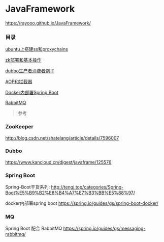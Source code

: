 # JavaFramework

https://rayooo.github.io/JavaFramework/

### 目录

[ubuntu上搭建ss和proxychains](https://rayooo.github.io/JavaFramework/ss&proxychains/index)

[zk部署和基本操作](https://rayooo.github.io/JavaFramework/ZooKeeper/zk)

[dubbo生产者消费者例子](https://rayooo.github.io/JavaFramework/Dubbo/index)

[AOP和拦截器](https://rayooo.github.io/JavaFramework/Spring/AOP/index)

[Docker内部署Spring Boot](https://rayooo.github.io/JavaFramework/Spring/Docker/index)

[RabbitMQ](https://rayooo.github.io/JavaFramework/rabbitmq/mq)

>   参考

### ZooKeeper

http://blog.csdn.net/shatelang/article/details/7596007

### Dubbo

https://www.kancloud.cn/digest/javaframe/125576

### Spring Boot

Spring-Boot干货系列:  http://tengj.top/categories/Spring-Boot%E5%B9%B2%E8%B4%A7%E7%B3%BB%E5%88%97/

docker内部署spring boot https://spring.io/guides/gs/spring-boot-docker/

### MQ

Spring Boot 配合 RabbitMQ https://spring.io/guides/gs/messaging-rabbitmq/